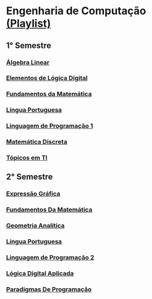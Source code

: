 # Engenharia de Computação [(Playlist)](https://www.youtube.com/playlist?list=PLBJwMbtHGW7_c-RbeALK_TW5NJZDU7itP)

## 1° Semestre

### [Álgebra Linear](1-semestre/disciplinas/algebra-linear.md)

### [Elementos de Lógica Digital](1-semestre/disciplinas/elementos-de-logica-digital.md)

### [Fundamentos da Matemática](1-semestre/disciplinas/fundamentos-da-matematica.md)

### [Língua Portuguesa](1-semestre/disciplinas/lingua-portuguesa.md)

### [Linguagem de Programação 1](1-semestre/disciplinas/linguagem-de-programacao-1.md)

### [Matemática Discreta](1-semestre/disciplinas/matematica-discreta.md)

### [Tópicos em TI](1-semestre/disciplinas/topicos-em-ti.md)

## 2° Semestre

### [Expressão Gráfica](2-semestre/disciplinas/expressao-grafica.md)

### [Fundamentos Da Matemática](2-semestre/disciplinas/fundamentos-da-matematica.md)

### [Geometria Analítica](2-semestre/disciplinas/geometria-analitica.md)

### [Língua Portuguesa](2-semestre/disciplinas/lingua-portuguesa.md)

### [Linguagem de Programação 2](2-semestre/disciplinas/linguagem-de-programacao-2.md)

### [Lógica Digital Aplicada](2-semestre/disciplinas/logica-digital-aplicada.md)

### [Paradigmas De Programação](2-semestre/disciplinas/paradigmas-de-programacao.md)
